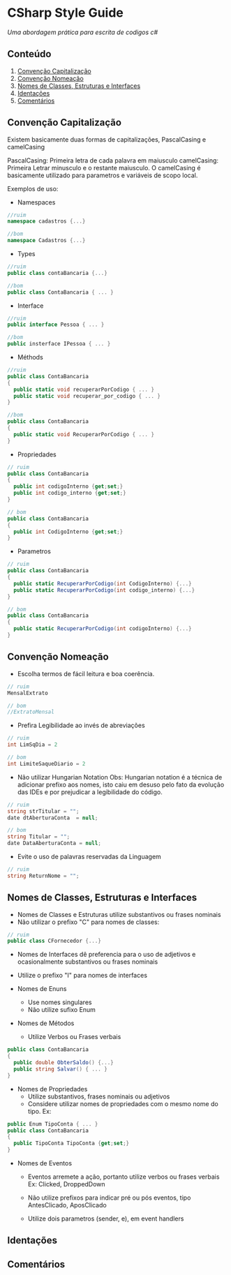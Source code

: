 # CSharp Style Guide
*Uma abordagem prática para escrita de codigos c#*

## Conteúdo

1. [Convenção Capitalização](#convenção-capitalização)
1. [Convenção Nomeação](#convenção-nomeação)
1. [Nomes de Classes, Estruturas e Interfaces](#nomes-de-classes,-estruturas-e-interfaces)
1. [Identações](#identacoes)
1. [Comentários](#comentários)

## Convenção Capitalização

Existem basicamente duas formas de capitalizações, PascalCasing e camelCasing

PascalCasing: Primeira letra de cada palavra em maiusculo
camelCasing: Primeira Letrar minusculo e o restante maiusculo. O camelCasing é basicamente utilizado para parametros e variáveis de scopo local.

Exemplos de uso:
- Namespaces
```c#
//ruim
namespace cadastros {...}

//bom 
namespace Cadastros {...}
```
- Types
```c#
//ruim 
public class contaBancaria {...}

//bom 
public class ContaBancaria { ... }
```
- Interface
```c#
//ruim
public interface Pessoa { ... }

//bom 
public insterface IPessoa { ... }
```

- Méthods
```c#
//ruim 
public class ContaBancaria 
{
  public static void recuperarPorCodigo { ... }
  public static void recuperar_por_codigo { ... }
}

//bom 
public class ContaBancaria 
{
  public static void RecuperarPorCodigo { ... }
}
```

- Propriedades 
```c#
// ruim
public class ContaBancaria 
{
  public int codigoInterno {get;set;}
  public int codigo_interno {get;set;}
}

// bom
public class ContaBancaria 
{
  public int CodigoInterno {get;set;}
}
```

- Parametros 
```c#
// ruim
public class ContaBancaria
{
  public static RecuperarPorCodigo(int CodigoInterno) {...}
  public static RecuperarPorCodigo(int codigo_interno) {...}
}

// bom
public class ContaBancaria
{
  public static RecuperarPorCodigo(int codigoInterno) {...}
}
```

## Convenção Nomeação

- Escolha termos de fácil leitura e boa coerência.

```c#
// ruim 
MensalExtrato

// bom
//ExtratoMensal
```

- Prefira Legibilidade ao invés de abreviações
```c#
// ruim 
int LimSqDia = 2

// bom 
int LimiteSaqueDiario = 2
```

- Não utilizar Hungarian Notation
Obs: Hungarian notation é a técnica de adicionar prefixo aos nomes, isto caiu em desuso pelo fato da evolução das IDEs e por prejudicar a legibilidade do código.

```c#
// ruim 
string strTitular = "";
date dtAberturaConta  = null;

// bom
string Titular = "";
date DataAberturaConta = null;
```

- Evite o uso de palavras reservadas da Linguagem
```c#
// ruim
string ReturnNome = "";
```
## Nomes de Classes, Estruturas e Interfaces

- Nomes de Classes e Estruturas utilize substantivos ou frases nominais 
- Não utilizar o prefixo "C" para nomes de classes:

```c#
// ruim
public class CFornecedor {...}

```
- Nomes de Interfaces dê preferencia para o uso de adjetivos e ocasionalmente substantivos ou frases nominais 
- Utilize o prefixo "I" para nomes de interfaces
- Nomes de Enuns
	* Use nomes singulares
	* Não utilize sufixo Enum

- Nomes de Métodos
	* Utilize Verbos ou Frases verbais

```c#
public class ContaBancaria 
{
  public double ObterSaldo() {...}
  public string Salvar() { ... }
}
```

- Nomes de Propriedades
	* Utilize substantivos, frases nominais ou adjetivos
	* Considere utilizar nomes de propriedades com o mesmo nome do tipo. Ex:
```c#
public Enum TipoConta { ... }
public class ContaBancaria 
{
  public TipoConta TipoConta {get;set;}
}
```

- Nomes de Eventos
	* Eventos arremete a ação, portanto utilize verbos ou frases verbais
		Ex: Clicked, DroppedDown

	* Não utilize prefixos para indicar pré ou pós eventos, tipo AntesClicado, AposClicado
	* Utilize dois parametros (sender, e), em event handlers

## Identações


## Comentários

